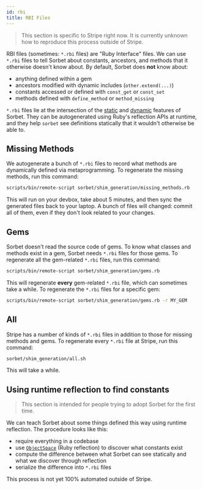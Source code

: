 ```yaml
---
id: rbi
title: RBI Files
---
```


> This section is specific to Stripe right now. It is currently unknown how to
> reproduce this process outside of Stripe.

<!-- TODO(jez) Make these instructions apply outside of Stripe -->

RBI files (sometimes: `*.rbi` files) are "Ruby Interface" files. We can use
`*.rbi` files to tell Sorbet about constants, ancestors, and methods that it
otherwise doesn't know about. By default, Sorbet does **not** know about:

- anything defined within a gem
- ancestors modified with dynamic includes (`other.extend(...)`)
- constants accessed or defined with `const_get` or `const_set`
- methods defined with `define_method` or `method_missing`

`*.rbi` files lie at the intersection of the [static](static.md) and
[dynamic](dynamic.md) features of Sorbet. They can be autogenerated using Ruby's
reflection APIs at runtime, and they help `sorbet` see definitions statically
that it wouldn't otherwise be able to.


## Missing Methods

We autogenerate a bunch of `*.rbi` files to record what methods are dynamically
defined via metaprogramming. To regenerate the missing methods, run this
command:

```bash
scripts/bin/remote-script sorbet/shim_generation/missing_methods.rb
```

This will run on your devbox, take about 5 minutes, and then sync the generated
files back to your laptop. A bunch of files will changed: commit all of them,
even if they don't look related to your changes.

## Gems

Sorbet doesn't read the source code of gems. To know what classes and methods
exist in a gem, Sorbet needs `*.rbi` files for those gems. To regenerate all the
gem-related `*.rbi` files, run this command:

```bash
scripts/bin/remote-script sorbet/shim_generation/gems.rb
```

This will regenerate **every** gem-related `*.rbi` file, which can sometimes
take a while. To regenerate the `*.rbi` files for a specific gem:

```bash
scripts/bin/remote-script sorbet/shim_generation/gems.rb -r MY_GEM
```


## All

Stripe has a number of kinds of `*.rbi` files in addition to those for missing
methods and gems. To regenerate every `*.rbi` file at Stripe, run this command:

```bash
sorbet/shim_generation/all.sh
```

This will take a while.


## Using runtime reflection to find constants

> This section is intended for people trying to adopt Sorbet for the first time.

We can teach Sorbet about some things defined this way using runtime reflection.
The procedure looks like this:

- require everything in a codebase
- use [`ObjectSpace`] (Ruby reflection) to discover what constants exist
- compute the difference between what Sorbet can see statically and what we
  discover through reflection
- serialize the difference into `*.rbi` files

This process is not yet 100% automated outside of Stripe.

[`ObjectSpace`]: https://ruby-doc.org/core-2.4.0/ObjectSpace.html


